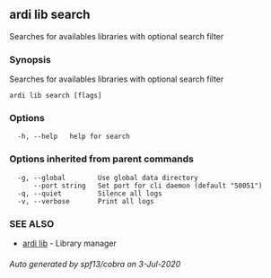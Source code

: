 ## ardi lib search

Searches for availables libraries with optional search filter

### Synopsis


Searches for availables libraries with optional search filter

```
ardi lib search [flags]
```

### Options

```
  -h, --help   help for search
```

### Options inherited from parent commands

```
  -g, --global        Use global data directory
      --port string   Set port for cli daemon (default "50051")
  -q, --quiet         Silence all logs
  -v, --verbose       Print all logs
```

### SEE ALSO

* [ardi lib](ardi_lib.md)	 - Library manager

###### Auto generated by spf13/cobra on 3-Jul-2020
